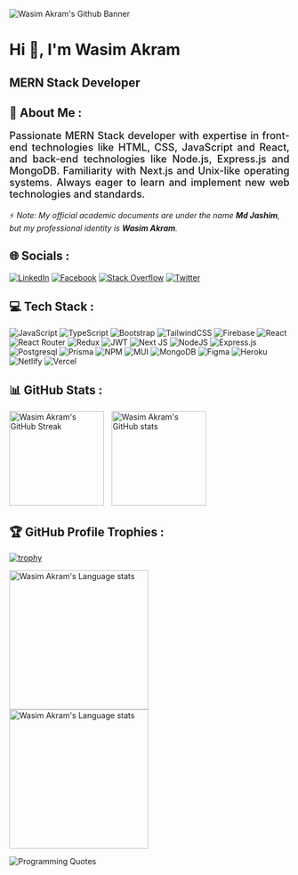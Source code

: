 ![Wasim Akram's Github Banner](https://i.ibb.co/512LMFF/Black-Gradient-Minimalist-Linked-In-Banner.png)

# Hi 👋, I'm Wasim Akram

## MERN Stack Developer

## 💫 About Me :

<p style="font-size: 18px; text-align: justify; font-weight: 500">Passionate MERN Stack developer with expertise in front-end technologies like HTML, CSS, JavaScript and React, and back-end technologies like Node.js, Express.js and MongoDB. Familiarity with Next.js and Unix-like operating systems. Always eager to learn and implement new web technologies and standards.</p>

⚡ *Note: My official academic documents are under the name **Md Jashim**, but my professional identity is **Wasim Akram**.*

## 🌐 Socials :

[![LinkedIn](https://img.shields.io/badge/LinkedIn-%230077B5.svg?logo=linkedin&logoColor=white)](https://www.linkedin.com/in/wasim-akram-mern) [![Facebook](https://img.shields.io/badge/Facebook-%231877F2.svg?logo=Facebook&logoColor=white)](https://www.facebook.com/muhammadwashim.akram.7) [![Stack Overflow](https://img.shields.io/badge/-Stackoverflow-FE7A16?logo=stack-overflow&logoColor=white)](https://stackoverflow.com) [![Twitter](https://img.shields.io/badge/Twitter-%231DA1F2.svg?logo=Twitter&logoColor=white)](https://twitter.com)

## 💻 Tech Stack :

![JavaScript](https://img.shields.io/badge/javascript-%23323330.svg?style=flat-square&logo=javascript&logoColor=%23F7DF1E) ![TypeScript](https://img.shields.io/badge/typescript-%23007ACC.svg?style=flat-square&logo=typescript&logoColor=white) ![Bootstrap](https://img.shields.io/badge/bootstrap-%23563D7C.svg?style=flat-square&logo=bootstrap&logoColor=white) ![TailwindCSS](https://img.shields.io/badge/tailwindcss-%2338B2AC.svg?style=flat-square&logo=tailwind-css&logoColor=white) ![Firebase](https://img.shields.io/badge/firebase-%23039BE5.svg?style=flat-square&logo=firebase) ![React](https://img.shields.io/badge/react-%2320232a.svg?style=flat-square&logo=react&logoColor=%2361DAFB) ![React Router](https://img.shields.io/badge/React_Router-CA4245?style=flat-square&logo=react-router&logoColor=white) ![Redux](https://img.shields.io/badge/redux-%23593d88.svg?style=flat-square&logo=redux&logoColor=white) ![JWT](https://img.shields.io/badge/JWT-black?style=flat-square&logo=JSON%20web%20tokens) ![Next JS](https://img.shields.io/badge/Next-black?style=flat-square&logo=next.js&logoColor=white) ![NodeJS](https://img.shields.io/badge/node.js-6DA55F?style=flat-square&logo=node.js&logoColor=white) ![Express.js](https://img.shields.io/badge/express.js-%23404d59.svg?style=flat-square&logo=express&logoColor=%2361DAFB) ![Postgresql](https://img.shields.io/badge/Postgresql-%23404d59.svg?style=flat-square&logo=postgresql&logoColor=%2361DAFB) ![Prisma](https://img.shields.io/badge/prisma-%23323330.svg?style=flat-square&logo=prisma&logoColor=#2D3748) ![NPM](https://img.shields.io/badge/NPM-%23000000.svg?style=flat-square&logo=npm&logoColor=white) ![MUI](https://img.shields.io/badge/MUI-%230081CB.svg?style=flat-square&logo=material-ui&logoColor=white) ![MongoDB](https://img.shields.io/badge/MongoDB-%234ea94b.svg?style=flat-square&logo=mongodb&logoColor=white) ![Figma](https://img.shields.io/badge/figma-%23F24E1E.svg?style=flat-square&logo=figma&logoColor=white) ![Heroku](https://img.shields.io/badge/heroku-%23430098.svg?style=flat-square&logo=heroku&logoColor=white) ![Netlify](https://img.shields.io/badge/netlify-%23000000.svg?style=flat-square&logo=netlify&logoColor=#00C7B7) ![Vercel](https://img.shields.io/badge/vercel-%23000000.svg?style=flat-square&logo=vercel&logoColor=white)

## 📊 GitHub Stats :

<img height=170 style="margin-right: 10px" src="https://streak-stats.demolab.com/?user=wasim-akram-dev&theme=dark" alt="Wasim Akram's GitHub Streak" /> <img height=170 src="https://github-readme-stats.vercel.app/api?username=wasim-akram-dev&theme=dark&show_icons=true" alt="Wasim Akram's GitHub stats" />

## 🏆 GitHub Profile Trophies :

[![trophy](https://github-profile-trophy.vercel.app/?username=wasim-akram-dev&theme=dracula&margin-w=15)](https://github.com/wasim-akram-dev/github-profile-trophy)

<img height=250 style="margin-right: 10px" src="https://github-readme-stats.vercel.app/api/top-langs/?username=wasim-akram-dev&theme=dark" alt="Wasim Akram's Language stats" /> <img height=250  src="https://github-readme-stats.vercel.app/api/top-langs/?username=wasim-akram-dev&theme=dark&layout=donut-vertical" alt="Wasim Akram's Language stats" />

![Programming Quotes](https://quotes-github-readme.vercel.app/api?type=horizontal&theme=dark&border=true)
